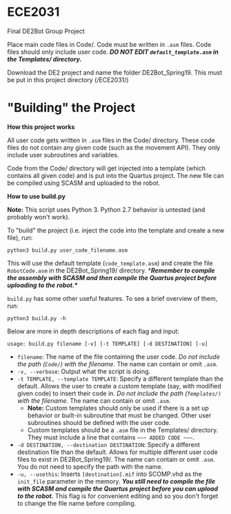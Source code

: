# ECE2031
Final DE2Bot Group Project

Place main code files in Code/. Code must be written in `.asm` files. Code files should only include user code.
***DO NOT EDIT `default_template.asm` in the Templates/ directory.***

Download the DE2 project and name the folder DE2Bot_Spring19. This must be put in this project directory (/ECE2031/)

# "Building" the Project
**How this project works**

All user code gets written in `.asm` files in the Code/ directory.
These code files do not contain any given code (such as the movement API).
They only include user subroutines and variables.

Code from the Code/ directory will get injected into a template (which contains all given code) and is put into the Quartus project.
The new file can be compiled using SCASM and uploaded to the robot.

**How to use build.py**

**Note:** This script uses Python 3. Python 2.7 behavior is untested (and probably won't work).

To "build" the project (i.e. inject the code into the template and create a new file), run:

    python3 build.py user_code_filename.asm

This will use the default template (`code_template.asm`) and create the file `RobotCode.asm` in the DE2Bot_Spring19/ directory.
******Remember to compile the assembly with SCASM and then compile the Quartus project before uploading to the robot.***\***

`build.py` has some other useful features. To see a brief overview of them, run:

    python3 build.py -h
    
 Below are more in depth descriptions of each flag and input:
 
    usage: build.py filename [-v] [-t TEMPLATE] [-d DESTINATION] [-u]
    
 * `filename`: The name of the file containing the user code. *Do not include the path (`Code/`) with the filename.*
    The name can contain or omit `.asm`.             
 * `-v, --verbose`: Output what the script is doing.
 * `-t TEMPLATE, --template TEMPLATE`: Specify a different template than the default.
    Allows the user to create a custom template (say, with modified given code) to insert their code in.
     *Do not include the path (`Templates/)` with the filename.*
    The name can contain or omit `.asm`.
     * **Note:** Custom templates should only be used if there is a set up behavior or built-in subroutine that must be changed.
    Other user subroutines should be defined with the user code.
     * Custom templates should be a `.asm` file in the Templates/ directory.
     They must include a line that contains `~~~ ADDED CODE ~~~`.
 *  `-d DESTINATION, --destination DESTINATION`: Specify a different destination file than the default.
    Allows for multiple different user code files to exist in DE2Bot_Spring19/.
    The name can contain or omit `.asm`. You do not need to specify the path with the name.
 * `-u, --usethis`: Inserts `[destination].mif` into SCOMP.vhd as the `init_file` parameter in the memory.
    ***You still need to compile the file with SCASM and compile the Quartus project before you can upload to the robot.***
    This flag is for convenient editing and so you don't forget to change the file name before compiling.
